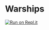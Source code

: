 # Warships

[![Run on Repl.it](https://repl.it/badge/github/PurpleHominid/Warships)](https://repl.it/github/PurpleHominid/Warships)